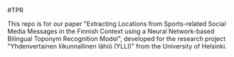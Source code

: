 #TPR

This repo is for our paper "Extracting Locations from Sports-related Social Media Messages in the Finnish Context using a Neural Network-based Bilingual Toponym Recognition Model", developed for the research project "Yhdenvertainen liikunnallinen lähiö (YLLI)" from the University of Helsinki. 
